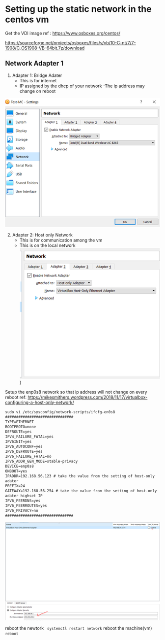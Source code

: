 # Setting up the static network in the centos vm 

 Get the VDI image ref : https://www.osboxes.org/centos/ 

https://sourceforge.net/projects/osboxes/files/v/vb/10-C-nt/7/7-1908/C_OS1908-VB-64bit.7z/download

## Network Adapter 1 
   1. Adapter 1:  Bridge Adater 
       - This is for internet
       - IP assigned by the dhcp of your network 
        -The ip address may change on reboot
        
   ![Bridge Adater](/img/vm-centos-adater-1.PNG)
   
   2. Adapter 2: Host only Network 
       - This is for communication among the vm
       - This is on the local network
   ![Host only Network](/img/vm-centos-adater-2.PNG))

Setup the enp0s8 network so that ip address will not change on every reboot 
ref: https://mikesmithers.wordpress.com/2018/11/17/virtualbox-configuring-a-host-only-network/ 

```
sudo vi /etc/sysconfig/network-scripts/ifcfg-en0s8
###############################
TYPE=ETHERNET
BOOTPROTO=none
DEFROUTE=yes
IPV4_FAILURE_FATAL=yes
IPV6INIT=yes
IPV6_AUTOCONF=yes
IPV6_DEFROUTE=yes
IPV6_FAILURE_FATAL=no
IPV6_ADDR_GEN_MODE=stable-privacy
DEVICE=enp0s8
ONBOOT=yes
IPADDR=192.168.56.123 # take the value from the setting of host-only adater 
PREFIX=24
GATEWAY=192.168.56.254 # take the value from the setting of host-only adater highset IP
IPV6_PEERDNS=yes
IPV6_PEERROUTES=yes
IPV6_PRIVACY=no
###############################
```   

![Oracle Virtual Box /Global tools / Hostonly Network](/img/host-only.PNG)

reboot the newtork 
``` systemctl restart network```
reboot the machine(vm)
```reboot```
